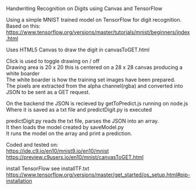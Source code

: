 Handwriting Recognition on Digits using Canvas and TensorFlow

Using a simple MNIST trained model on TensorFlow for digit recognition. Based on this:  
https://www.tensorflow.org/versions/master/tutorials/mnist/beginners/index.html

Uses HTML5 Canvas to draw the digit in canvasToGET.html

Click is used to toggle drawing on / off    
Drawing area is 20 x 20 this is centered on a 28 x 28 canvas producing a white boarder  
The white boarder is how the training set images have been prepared.    
The pixels are extracted from the alpha channel(rgba) and converted into JSON to be sent as a GET request.

On the backend the JSON is recieved by getToPredict.js running on node.js   
Where it is saved as a txt file and predictDigit.py is executed

predictDigit.py reads the txt file, parses the JSON into an array.  
It then loads the model created by saveModel.py     
It runs the model on the array and print a prediction.

Coded and tested on:    
https://ide.c9.io/en10/mnist9.io/en10/mnist     
https://preview.c9users.io/en10/mnist/canvasToGET.html

install TensorFlow see installTF.txt    
https://www.tensorflow.org/versions/master/get_started/os_setup.html#pip-installation